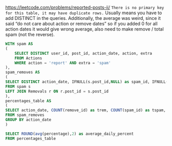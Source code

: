 https://leetcode.com/problems/reported-posts-ii/
`There is no primary key for this table, it may have duplicate rows.` Usually means you have to add DISTINCT in the queries. Additionally, the average was weird, since it said “do not care about action or remove dates” so if you added 0 for all action dates it would give wrong average, also need to make remove / total spam (not the reverse).

```sql
WITH spam AS
(
    SELECT DISTINCT user_id, post_id, action_date, action, extra
    FROM Actions
    WHERE action = 'report' AND extra = 'spam'
),
spam_removes AS 
(
SELECT DISTINCT action_date, IFNULL(s.post_id,NULL) as spam_id, IFNULL(r.post_id,NULL) as remove_id
FROM spam s 
LEFT JOIN Removals r ON r.post_id = s.post_id
),
percentages_table AS 
(
SELECT action_date, COUNT(remove_id) as trem, COUNT(spam_id) as tspam, COUNT(remove_id)/COUNT(spam_id)*100 as percentage
FROM spam_removes
GROUP BY action_date
)

SELECT ROUND(avg(percentage),2) as average_daily_percent
FROM percentages_table
```
